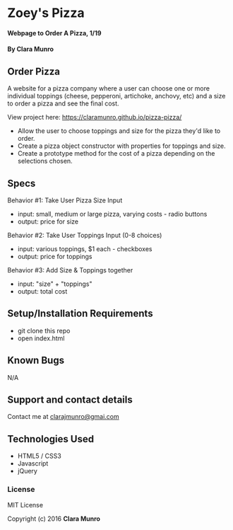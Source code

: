 # Zoey's Pizza

#### Webpage to Order A Pizza, 1/19

#### By Clara Munro

## Order Pizza
A website for a pizza company where a user can choose one or more individual toppings (cheese, pepperoni, artichoke, anchovy, etc) and a size to order a pizza and see the final cost.

View project here: https://claramunro.github.io/pizza-pizza/

* Allow the user to choose toppings and size for the pizza they'd like to order.
* Create a pizza object constructor with properties for toppings and size.
* Create a prototype method for the cost of a pizza depending on the selections chosen.

## Specs

Behavior #1: Take User Pizza Size Input
* input: small, medium or large pizza, varying costs - radio buttons
* output: price for size

Behavior #2: Take User Toppings Input (0-8 choices)
* input: various toppings, $1 each - checkboxes
* output: price for toppings

Behavior #3: Add Size & Toppings together
* input: "size" + "toppings"
* output: total cost


## Setup/Installation Requirements

* git clone this repo
* open index.html

## Known Bugs

N/A

## Support and contact details

Contact me at clarajmunro@gmai.com

## Technologies Used

* HTML5 / CSS3
* Javascript
* jQuery

### License

MIT License

Copyright (c) 2016 **Clara Munro**
